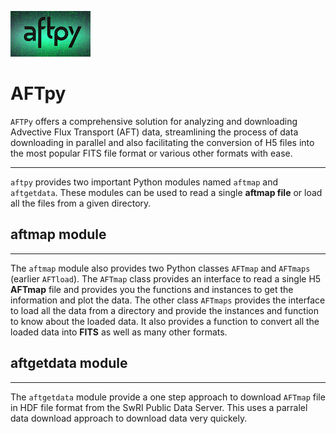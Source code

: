 ![aftlogo](aftpy_logo.png)
# AFTpy

`AFTPy` offers a comprehensive solution for
analyzing and downloading Advective Flux Transport (AFT) data,
streamlining the process of data downloading in parallel and
also facilitating the conversion of H5 files into the most popular
FITS file format or various other formats with ease.


---

`aftpy` provides two important Python modules named `aftmap` and `aftgetdata`. These modules can be used
to read a single **aftmap file** or load all the files from a given directory.

## aftmap module

---

The `aftmap` module also provides two Python classes `AFTmap` and `AFTmaps` (earlier `AFTload`). The `AFTmap` class
provides an interface to read a single H5 **AFTmap** file and provides you the functions and instances 
to get the information and plot the data. The other class `AFTmaps` provides the interface to load 
all the data from a directory and provide the instances and function to know about the loaded data. It also
provides a function to convert all the loaded data into **FITS** as well as many other formats.

## aftgetdata module

___

The `aftgetdata` module provide a one step approach to download `AFTmap`
file in HDF file format from the  SwRI Public Data Server. This uses a parralel data download
approach to download data very quickely. 
